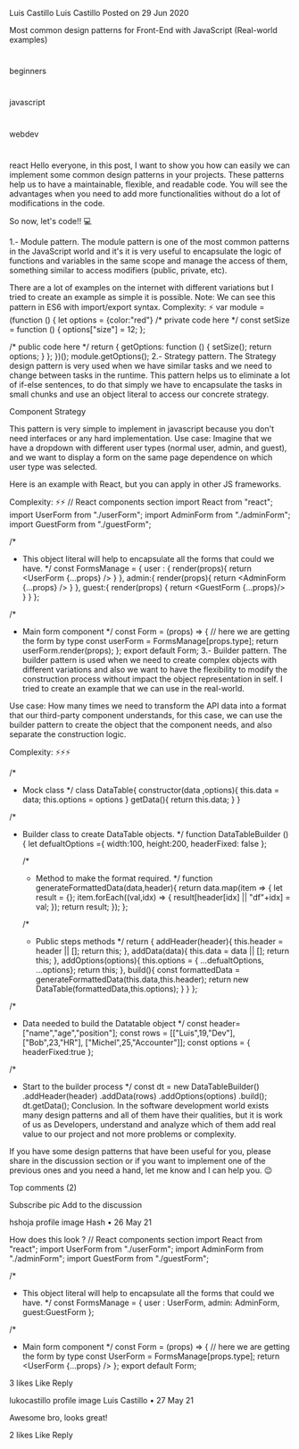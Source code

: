 Luis Castillo
Luis Castillo
Posted on 29 Jun 2020

Most common design patterns for Front-End with JavaScript (Real-world examples)
#
beginners
#
javascript
#
webdev
#
react
Hello everyone, in this post, I want to show you how can easily we can implement some common design patterns in your projects. These patterns help us to have a maintainable, flexible, and readable code. You will see the advantages when you need to add more functionalities without do a lot of modifications in the code.

So now, let's code!! 💻

1.- Module pattern.
The module pattern is one of the most common patterns in the JavaScript world and it's it is very useful to encapsulate the logic of functions and variables in the same scope and manage the access of them, something similar to access modifiers (public, private, etc).

There are a lot of examples on the internet with different variations but I tried to create an example as simple it is possible.
Note: We can see this pattern in ES6 with import/export syntax.
Complexity: ⚡
var module = (function () {
  let options = {color:"red"}
  /*
    private code here
  */
  const setSize = function () {
    options["size"] = 12;
  };

  /*
    public code here
  */
  return {
    getOptions: function () {
      setSize();
      return options;
    }
  };
})();
module.getOptions();
2.- Strategy pattern.
The Strategy design pattern is very used when we have similar tasks and we need to change between tasks in the runtime.
This pattern helps us to eliminate a lot of if-else sentences, to do that simply we have to encapsulate the tasks in small chunks and use an object literal to access our concrete strategy.

Component Strategy

This pattern is very simple to implement in javascript because you don't need interfaces or any hard implementation.
Use case: Imagine that we have a dropdown with different user types (normal user, admin, and guest), and we want to display a form on the same page dependence on which user type was selected.

Here is an example with React, but you can apply in other JS frameworks.

Complexity: ⚡⚡
// React components section
import React from "react";
import UserForm  from "./userForm";
import AdminForm from "./adminForm";
import GuestForm from "./guestForm";

/*
* This object literal will help to encapsulate all the forms that could we have.
*/
const FormsManage = {
  user : {
    render(props){
      return <UserForm {...props} />
    }
  },
  admin:{
    render(props){
      return <AdminForm {...props} />
    }
  },
  guest:{
    render(props) {
      return <GuestForm {...props}/> 
    }
  }
};

/*
* Main form component
*/
const Form = (props) => {
  // here we are getting the form by type
  const userForm = FormsManage[props.type];
  return userForm.render(props);
};
export default Form;
3.- Builder pattern.
The builder pattern is used when we need to create complex objects with different variations and also we want to have the flexibility to modify the construction process without impact the object representation in self.
I tried to create an example that we can use in the real-world.

Use case: How many times we need to transform the API data into a format that our third-party component understands, for this case, we can use the builder pattern to create the object that the component needs, and also separate the construction logic.

Complexity: ⚡⚡⚡

/*
* Mock class
*/
class DataTable{
  constructor(data ,options){
    this.data = data;
    this.options = options
  }
  getData(){
    return this.data;
  }
}

/*
* Builder class to create DataTable objects.
*/
function DataTableBuilder () {
  let defualtOptions ={ width:100, height:200, headerFixed: false };

  /*
  * Method to make the format required.
  */
  function generateFormattedData(data,header){
    return data.map(item => {
      let result = {};
      item.forEach((val,idx) => {
          result[header[idx] || "df"+idx] = val;
      });
      return result;
    });
  };

  /*
  * Public steps methods
  */
  return {
    addHeader(header){
      this.header = header || [];
      return this;
    },
    addData(data){
      this.data = data || [];
      return this;
    },
    addOptions(options){
      this.options = { ...defualtOptions, ...options};
      return this;
    },
    build(){
      const formattedData = generateFormattedData(this.data,this.header);
      return new DataTable(formattedData,this.options);
    }
  }
};

/*
* Data needed to build the Datatable object 
*/
const header=["name","age","position"];
const rows = [["Luis",19,"Dev"],["Bob",23,"HR"], ["Michel",25,"Accounter"]];
const options = { headerFixed:true };

/*
*  Start to the builder process
*/
const dt = new DataTableBuilder()
                  .addHeader(header)
                  .addData(rows)
                  .addOptions(options)
                  .build();
dt.getData();
Conclusion.
In the software development world exists many design patterns and all of them have their qualities, but it is work of us as Developers, understand and analyze which of them add real value to our project and not more problems or complexity.

If you have some design patterns that have been useful for you, please share in the discussion section or if you want to implement one of the previous ones and you need a hand, let me know and I can help you. 😉

Top comments (2)

Subscribe
pic
Add to the discussion
 
 
hshoja profile image
Hash
•
26 May 21

How does this look ?
// React components section
import React from "react";
import UserForm  from "./userForm";
import AdminForm from "./adminForm";
import GuestForm from "./guestForm";

/*
* This object literal will help to encapsulate all the forms that could we have.
*/
const FormsManage = {
  user : UserForm,
  admin: AdminForm,
  guest:GuestForm
};

/*
* Main form component
*/
const Form = (props) => {
  // here we are getting the form by type
  const UserForm = FormsManage[props.type];
  return <UserForm  {...props} />
};
export default Form;


3
 likes
Like
Reply
 
 
lukocastillo profile image
Luis Castillo 
•
27 May 21

Awesome bro, looks great!


2
 likes
Like
Reply
